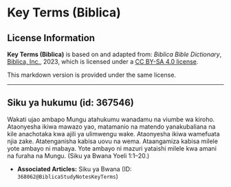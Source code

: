 # Key Terms (Biblica)

## License Information

**Key Terms (Biblica)** is based on and adapted from: _Biblica Bible Dictionary_, [Biblica, Inc.](https://www.biblica.com/), 2023, which is licensed under a [CC BY-SA 4.0 license](https://creativecommons.org/licenses/by-sa/4.0/legalcode.en).

This markdown version is provided under the same license.



--------------------------------

## Siku ya hukumu (id: 367546)

Wakati ujao ambapo Mungu atahukumu wanadamu na viumbe wa kiroho. Ataonyesha ikiwa mawazo yao, matamanio na matendo yanakubaliana na kile anachotaka kwa ajili ya ulimwengu wake. Ataonyesha ikiwa wamefuata njia zake. Atatenganisha kabisa uovu na wema. Ataangamiza kabisa milele yote ambayo ni mabaya. Yote ambayo ni mazuri yataishi milele kwa amani na furaha na Mungu. (Siku ya Bwana Yoeli 1:1–20\.)

* **Associated Articles:** Siku ya Bwana (ID: `368062@BiblicaStudyNotesKeyTerms`)

